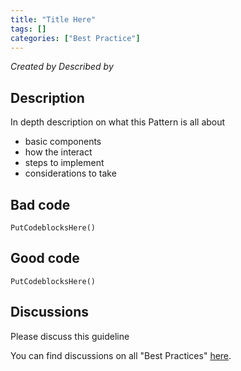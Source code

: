 ```yaml
---
title: "Title Here"
tags: []
categories: ["Best Practice"]
---
```


<!-- This is a guideline, some parts are optional (if there's no content, remove the whole paragraph). -->
<!-- The "Readability" and "Performance" tags are often used. You can, however, add multiple tags, but please do not change the Category -->

_Created by <!-- John Smith --><!--, Cronus International.--> Described by <!-- Jane Doe--><!--, Contoso, LLC-->_

## Description

In depth description on what this Pattern is all about

- basic components
- how the interact
- steps to implement
- considerations to take

## Bad code

```al
PutCodeblocksHere()
```

## Good code

```al
PutCodeblocksHere()
```

## Discussions

Please discuss this guideline <!--[here](https://github.com/microsoft/alguidelines/discussions/42) Fix the link -->

You can find discussions on all "Best Practices" [here](https://github.com/microsoft/alguidelines/discussions/categories/bc-best-practices).

<!-- Create a discussions-page of your pattern, and add the sentence "You can discuss this pattern [here](https://github.com/microsoft/alguidelines/discussions/42)" with the right link to that discussions-page. -->